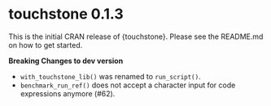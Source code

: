 # touchstone 0.1.3

This is the initial CRAN release of {touchstone}. Please see the README.md on 
how to get started.

**Breaking Changes to dev version**

* `with_touchstone_lib()` was renamed to `run_script()`.
* `benchmark_run_ref()` does not accept a character input for code expressions
  anymore (#62).
